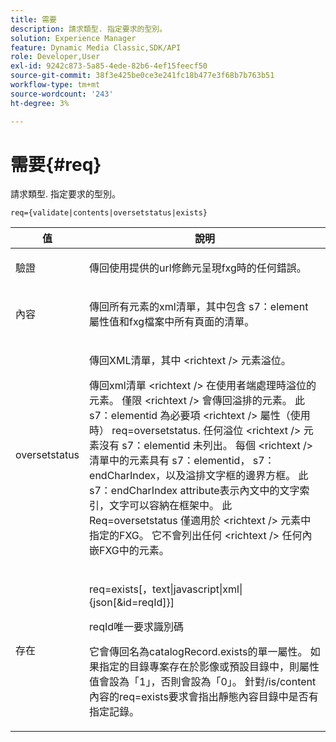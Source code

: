 ```yaml
---
title: 需要
description: 請求類型. 指定要求的型別。
solution: Experience Manager
feature: Dynamic Media Classic,SDK/API
role: Developer,User
exl-id: 9242c873-5a85-4ede-82b6-4ef15feecf50
source-git-commit: 38f3e425be0ce3e241fc18b477e3f68b7b763b51
workflow-type: tm+mt
source-wordcount: '243'
ht-degree: 3%

---
```


# 需要{#req}

請求類型. 指定要求的型別。

`req={validate|contents|oversetstatus|exists}`

<table id="table_F39239E5244746DB9F253BB0D5E85D54"> 
 <thead> 
  <tr> 
   <th colname="col1" class="entry"> 值 </th> 
   <th colname="col2" class="entry"> 說明 </th> 
  </tr> 
 </thead>
 <tbody> 
  <tr> 
   <td colname="col1"> <p> <span class="codeph"> 驗證</span> </p> </td> 
   <td colname="col2"> <p> 傳回使用提供的url修飾元呈現fxg時的任何錯誤。 </p> </td> 
  </tr> 
  <tr> 
   <td colname="col1"> <p> <span class="codeph"> 內容</span> </p> </td> 
   <td colname="col2"> <p> 傳回所有元素的xml清單，其中包含 <span class="codeph"> s7：element</span> 屬性值和fxg檔案中所有頁面的清單。 </p> </td> 
  </tr> 
  <tr> 
   <td colname="col1"> <p> <span class="codeph"> oversetstatus</span> </p> </td> 
   <td colname="col2"> <p>傳回XML清單，其中 <span class="codeph"> &lt;richtext /&gt;</span> 元素溢位。 </p> <p>傳回xml清單 <span class="+ topic/ph pr-d/codeph codeph"> &lt;richtext /&gt;</span> 在使用者端處理時溢位的元素。 僅限 <span class="+ topic/ph pr-d/codeph codeph"> &lt;richtext /&gt;</span> 會傳回溢排的元素。 此 <span class="+ topic/ph pr-d/codeph codeph"> s7：elementid</span> 為必要項 <span class="+ topic/ph pr-d/codeph codeph"> &lt;richtext /&gt;</span> 屬性（使用時） <span class="+ topic/ph pr-d/codeph codeph"> req=oversetstatus</span>. 任何溢位 <span class="+ topic/ph pr-d/codeph codeph"> &lt;richtext /&gt;</span> 元素沒有 <span class="+ topic/ph pr-d/codeph codeph"> s7：elementid</span> 未列出。 每個 <span class="+ topic/ph pr-d/codeph codeph"> &lt;richtext /&gt;</span> 清單中的元素具有 <span class="+ topic/ph pr-d/codeph codeph"> s7：elementid</span>， <span class="+ topic/ph pr-d/codeph codeph"> s7：endCharIndex</span>，以及溢排文字框的邊界方框。 此 <span class="+ topic/ph pr-d/codeph codeph"> s7：endCharIndex</span> attribute表示內文中的文字索引，文字可以容納在框架中。 此 <span class="+ topic/ph pr-d/codeph codeph"> Req=oversetstatus</span> 僅適用於 <span class="+ topic/ph pr-d/codeph codeph"> &lt;richtext /&gt;</span> 元素中指定的FXG。 它不會列出任何 <span class="+ topic/ph pr-d/codeph codeph"> &lt;richtext /&gt;</span> 任何內嵌FXG中的元素。 </p> </td> 
  </tr> 
  <tr> 
   <td colname="col1"> <p> <span class="codeph"> 存在</span> </p> </td> 
   <td colname="col2"> <p> <span class="codeph"> req=exists[，text|javascript|xml|{json[&amp;id=reqId]}]</span> </p> <p>reqId唯一要求識別碼 </p> <p>它會傳回名為catalogRecord.exists的單一屬性。 如果指定的目錄專案存在於影像或預設目錄中，則屬性值會設為「1」，否則會設為「0」。 針對/is/content內容的req=exists要求會指出靜態內容目錄中是否有指定記錄。 </p> </td> 
  </tr> 
 </tbody> 
</table>
